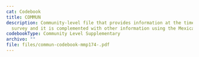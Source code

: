 ```yaml
---
cat: Codebook
title: COMMUN
description: Community-level file that provides information at the time of the
  survey and it is complemented with other information using the Mexican Census
codebookType: Community Level Supplementary
archivo: ""
file: files/commun-codebook-mmp174-.pdf
---
```

